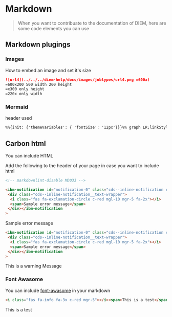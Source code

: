 <!-- markdownlint-disable MD033 -->

# Markdown

> When you want to contribuate to the documentation of DIEM, here are some code elements you can use

## Markdown plugings

### Images

How to embed an image and set it's size

```markdown
![url4](../../../diem-help/docs/images/jobtypes/url4.png =600x)
=600x200 500 width 200 height
=x300 only height
=220x only width
```

### Mermaid

header used

```html
%%{init: {'themeVariables': { 'fontSize': '12px'}}}%% graph LR;linkStyle default interpolate basis;
```

## Carbon html

You can include HTML

Add the following to the header of your page in case you want to include html

```markdown
<!-- markdownlint-disable MD033 -->
```

```html
<ibm-notification id="notification-0" class="cds--inline-notification cds--inline-notification--error" role="alert">
 <div class="cds--inline-notification__text-wrapper">
  <i class="fas fa-exclamation-circle c-red mgl-10 mgr-5 fa-2x"></i>
  <span>Sample error message</span>
 </div></ibm-notification
>
```

<ibm-notification id="notification-0" class="cds--inline-notification cds--inline-notification--error" role="alert">
<div class="cds--inline-notification__text-wrapper">
<i class="fas fa-exclamation-circle c-red mgl-10 mgr-5 fa-2x"></i>
<span>Sample error message</span>
</div></ibm-notification>

```html
<ibm-notification id="notification-0" class="cds--inline-notification cds--inline-notification--error" role="alert">
 <div class="cds--inline-notification__text-wrapper">
  <i class="fas fa-exclamation-circle c-red mgl-10 mgr-5 fa-2x"></i>
  <span>Sample error message</span>
 </div></ibm-notification
>
```

<ibm-notification id="notification-0" class="cds--inline-notification cds--inline-notification--warning" role="alert">
<div class="cds--inline-notification__text-wrapper">
<i class="fas fa-exclamation-circle c-yellow mgl-10 mgr-5 fa-2x"></i>
<span>This is a warning Message</span>
</div></ibm-notification>

### Font Awasome

You can include [font-awasome](https://fontawesome.com/) in your markdown

```html
<i class="fas fa-info fa-3x c-red mgr-5"></i><span>This is a test</span>
```

<i class="fas fa-info fa-3x c-red mgr-5"></i><span>This is a test</span>
